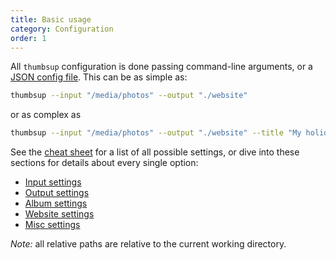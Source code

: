 ```yaml
---
title: Basic usage
category: Configuration
order: 1
---
```


All `thumbsup` configuration is done passing command-line arguments, or a [JSON config file](../misc-settings).
This can be as simple as:

```bash
thumbsup --input "/media/photos" --output "./website"
```

or as complex as

```bash
thumbsup --input "/media/photos" --output "./website" --title "My holidays" --thumb-size 200 --large-size 1500 --original-photos true --original-videos false --albums-from date --albums-date-format 'YYYY/MMM' --sort-albums-by date --theme cards --css "./custom.css" --google-analytics "UA-999999-9"
```

See the [cheat sheet](../cheat-sheet) for a list of all possible settings, or dive into these sections for details about every single option:
- [Input settings](../input-settings)
- [Output settings](../output-settings)
- [Album settings](../album-settings)
- [Website settings](../website-settings)
- [Misc settings](../misc-settings)

*Note:* all relative paths are relative to the current working directory.
